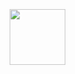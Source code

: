 <div id="header" align="center">
  <img src="https://giphy.com/embed/M9gbBd9nbDrOTu1Mqx" width="100"/>
</div>

<!--
**OsamaTbaileh/OsamaTbaileh** is a ✨ _special_ ✨ repository because its `README.md` (this file) appears on your GitHub profile.

Here are some ideas to get you started:

- 🔭 I’m currently working on ...
- 🌱 I’m currently learning ...
- 👯 I’m looking to collaborate on ...
- 🤔 I’m looking for help with ...
- 💬 Ask me about ...
- 📫 How to reach me: ...
- 😄 Pronouns: ...
- ⚡ Fun fact: ...
-->
